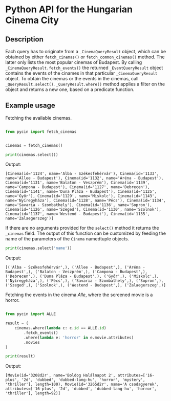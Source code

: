 # Python API for the Hungarian Cinema City

## Description

Each query has to originate from a `_CinemaQueryResult` object, which can be obtained by
either `fetch_cinemas()` or `fetch_common_cinemas()` method. The latter only lists the most popular cinemas of Budapest. By calling `_CinemaQueryResult.fetch_events()` the returned `_EventQueryResult` object contains the events of the cinames in that particular `_CinemaQueryResult` object. To obtain the cinemas or the events in the cinemas, call `_QueryResult.select()`. `_QueryResult.where()` method applies a filter on the object and returns a new one, based on a predicate function.

## Example usage

Fetching the available cinemas.

```python

from pycin import fetch_cinemas


cinemas = fetch_cinemas()

print(cinemas.select())
```

Output:

```
[Cinema(id='1124', name='Alba - Székesfehérvár'), Cinema(id='1133', name='Allee - Budapest'), Cinema(id='1132', name='Aréna - Budapest'), Cinema(id='1131', name='Balaton - Veszprém'), Cinema(id='1139', name='Campona - Budapest'), Cinema(id='1127', name='Debrecen'), Cinema(id='1141', name='Duna Pláza - Budapest'), Cinema(id='1125', name='Győr'), Cinema(id='1129', name='Miskolc'), Cinema(id='1143', name='Nyíregyháza'), Cinema(id='1128', name='Pécs'), Cinema(id='1134', name='Savaria - Szombathely'), Cinema(id='1136', name='Sopron'), Cinema(id='1126', name='Szeged'), Cinema(id='1130', name='Szolnok'), Cinema(id='1137', name='Westend - Budapest'), Cinema(id='1135', name='Zalaegerszeg')]
```

If there are no arguments provided for the `select()` method it returns the `_cinemas` field. The output of this function can be customized by feeding the name of the parameters of the `Cinema` namedtuple objects.

```python
print(cinemas.select('name'))
```

Output:

```
[('Alba - Székesfehérvár',), ('Allee - Budapest',), ('Aréna - Budapest',), ('Balaton - Veszprém',), ('Campona - Budapest',), ('Debrecen',), ('Duna Pláza - Budapest',), ('Győr',), ('Miskolc',), ('Nyíregyháza',), ('Pécs',), ('Savaria - Szombathely',), ('Sopron',), ('Szeged',), ('Szolnok',), ('Westend - Budapest',), ('Zalaegerszeg',)]
```

Fetching the events in the cinema *Alle*, where the screened movie is a horror.

```python

from pycin import ALLE

result = (
    cinemas.where(lambda c: c.id == ALLE.id)
        .fetch_events()
        .where(lambda e: 'horror' in e.movie.attributes)
        .movies
)

print(result)
```

Output:

```
[Movie(id='3208d2r', name='Boldog Halálnapot 2', attributes=['16-plus', '2d', 'dubbed', 'dubbed-lang-hu', 'horror', 'mystery', 'thriller'], length=100), Movie(id='3265d2r', name='A csodagyerek', attributes=['16-plus', '2d', 'dubbed', 'dubbed-lang-hu', 'horror', 'thriller'], length=92)]
```
